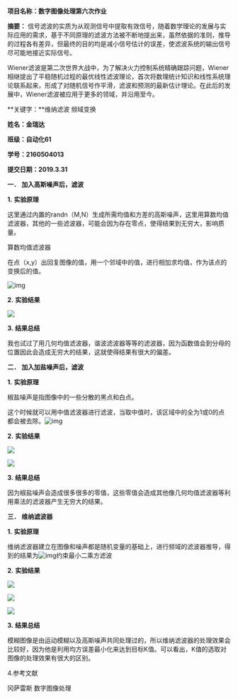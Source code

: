 **项目名称：数字图像处理第六次作业**

 

 

 

 

 

**摘要：** 信号滤波的实质为从观测信号中提取有效信号，随着数学理论的发展与实际应用的需求，基于不同原理的滤波方法被不断地提出来，虽然依据的准则，推导的过程各有差异，但最终的目的均是减小信号估计的误差，使滤波系统的输出信号尽可能地接近实际信号。

Wiener滤波是第二次世界大战中，为了解决火力控制系统精确跟踪问题，Wiener相继提出了平稳随机过程的最优线性滤波理论，首次将数理统计知识和线性系统理论联系起来，形成了对随机信号作平滑，滤波和预测的最新估计理论。在此后的发展中，Wiener滤波被应用于更多的领域，并沿用至今。

**关键字：**维纳滤波 频域变换

 

 

 

 

 

 

**姓名：金瑞达** 

**班级：自动化61** 

**学号：2160504013**

 

**提交日期：2019.3.31**

 

 

 

**一．** **加入高斯噪声后，滤波**

**1.** **实验原理**

  这里通过内置的randn（M,N）生成所需均值和方差的高斯噪声，这里用算数均值滤波器，其他的一些滤波器，可能会因为存在零点，使得结果到无穷大，影响质量。

  算数均值滤波器

  在点（x,y）出回复图像的值，用一个邻域中的值，进行相加求均值，作为该点的变换后的值。

![img](file:///C:\Users\jinru\AppData\Local\Temp\ksohtml12544\wps9.png)

**2.** **实验结果**

 ![](https://i.imgur.com/L9kG9Ow.png)

**3.** **结果总结**

  我也试过了用几何均值滤波器，谐波滤波器等等的滤波器，因为函数值会到分母的位置因此会造成无穷大的结果，这就使得结果有很大的偏差。

**二．** **加入加盐噪声后，滤波**

**1.** **实验原理**

  椒盐噪声是指图像中的一些分散的黑点和白点。

这个时候就可以用中值滤波器进行滤波，当取中值时，该区域中的全为1或0的点都会被去除。![img](file:///C:\Users\jinru\AppData\Local\Temp\ksohtml12544\wps10.png)

**2.** **实验结果**

 ![](https://i.imgur.com/sxreba7.png)

![](https://i.imgur.com/irL6uKV.png)

**3.** **结果总结**

  因为椒盐噪声会造成很多很多的零值，这些零值会造成其他像几何均值滤波器等利用乘法的滤波器产生无穷大的结果。

**三．** **维纳滤波器**

**1.** **实验原理**

维纳滤波器建立在图像和噪声都是随机变量的基础上，进行频域的滤波器推导，得到的结果为![img](file:///C:\Users\jinru\AppData\Local\Temp\ksohtml12544\wps11.png)约束最小二乘方滤波

**2.** **实验结果**

 ![](https://i.imgur.com/f3Pq3Tl.png)

![](https://i.imgur.com/m6do7bC.png)

![](https://i.imgur.com/sXvHHSo.png)

**3.** **结果总结**

模糊图像是由运动模糊以及高斯噪声共同处理过的，所以维纳滤波器的处理效果会比较好，因为他是利用均方误差最小化来达到目标K值。可以看出，K值的选取对图像的处理效果有很大的区别。

 4.参考文献

冈萨雷斯 数字图像处理